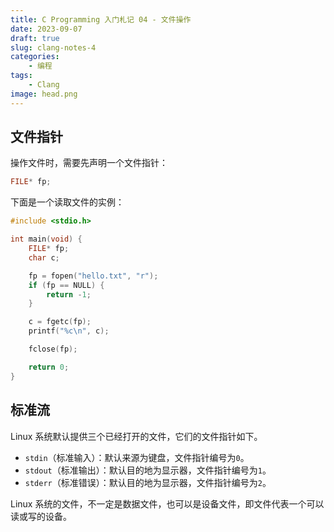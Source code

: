```yaml
---
title: C Programming 入门札记 04 - 文件操作
date: 2023-09-07
draft: true
slug: clang-notes-4
categories:
    - 编程
tags:
    - Clang 
image: head.png
---
```


## 文件指针

操作文件时，需要先声明一个文件指针：

```c
FILE* fp;
```
下面是一个读取文件的实例：

```c
#include <stdio.h>

int main(void) {
    FILE* fp;
    char c;

    fp = fopen("hello.txt", "r");
    if (fp == NULL) {
        return -1;
    }

    c = fgetc(fp);
    printf("%c\n", c);

    fclose(fp);

    return 0;
}
```
## 标准流

Linux 系统默认提供三个已经打开的文件，它们的文件指针如下。

- `stdin`（标准输入）：默认来源为键盘，文件指针编号为`0`。
- `stdout`（标准输出）：默认目的地为显示器，文件指针编号为`1`。
- `stderr`（标准错误）：默认目的地为显示器，文件指针编号为`2`。

Linux 系统的文件，不一定是数据文件，也可以是设备文件，即文件代表一个可以读或写的设备。